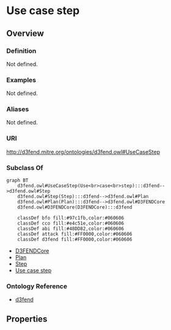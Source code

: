 # Use case step

## Overview

### Definition
Not defined.

### Examples
Not defined.

### Aliases
Not defined.

### URI
http://d3fend.mitre.org/ontologies/d3fend.owl#UseCaseStep

### Subclass Of
```mermaid
graph BT
    d3fend.owl#UseCaseStep(Use<br>case<br>step):::d3fend-->d3fend.owl#Step
    d3fend.owl#Step(Step):::d3fend-->d3fend.owl#Plan
    d3fend.owl#Plan(Plan):::d3fend-->d3fend.owl#D3FENDCore
    d3fend.owl#D3FENDCore(D3FENDCore):::d3fend
    
    classDef bfo fill:#97c1fb,color:#060606
    classDef cco fill:#e4c51e,color:#060606
    classDef abi fill:#48DD82,color:#060606
    classDef attack fill:#FF0000,color:#060606
    classDef d3fend fill:#FF0000,color:#060606
```

- [D3FENDCore](/docs/ontology/reference/model/D3FENDCore/D3FENDCore.md)
- [Plan](/docs/ontology/reference/model/D3FENDCore/Plan/Plan.md)
- [Step](/docs/ontology/reference/model/D3FENDCore/Plan/Step/Step.md)
- [Use case step](/docs/ontology/reference/model/D3FENDCore/Plan/Step/Use%20case%20step/Use%20case%20step.md)


### Ontology Reference
- [d3fend](http://d3fend.mitre.org/ontologies/d3fend.owl#)

## Properties
